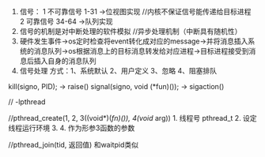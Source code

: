 1. 信号：		1 不可靠信号	1-31	->位视图实现 //内核不保证信号能传递给目标进程	
				2 可靠信号		34-64	->队列实现
2. 信号的机制是对中断处理的软件模拟	//异步处理机制（中断具有随机性）
3. 硬件发生事件->os定时检查将event转化成对应的message->并将消息插入系统的消息队列->os根据消息上的目标消息转发给对应进程->目标进程接受到消息后插入自身的消息队列
4. 信号处理 方式：1、系统默认 2、用户定义 3、忽略 4、阻塞排队

kill(signo, PID);	->	raise()
signal(signo, void (*fun)());	-> sigaction()



//	-lpthread


//pthread_create(1, 2, 3((void*)(*fn)()), 4(void* arg))
	1. 线程号 pthread_t
	2. 设定线程运行环境
	3. 
	4. 作为形参3函数的参数

//pthread_join(tid, 返回值)
和waitpid类似

